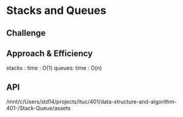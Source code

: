 # Stacks and Queues
<!-- Short summary or background information -->

## Challenge
<!-- Description of the challenge -->

## Approach & Efficiency
stacks :
time : O(1)
queues:
time : O(n)
## API
/mnt/c/Users/std14/projects/ltuc/401/data-structure-and-algorithm-401-/Stack-Queue/assets